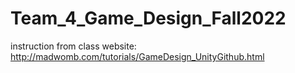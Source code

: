 # Team_4_Game_Design_Fall2022

instruction from class website:
http://madwomb.com/tutorials/GameDesign_UnityGithub.html
